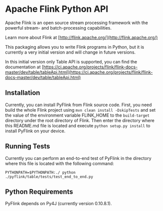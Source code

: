 # Apache Flink Python API

Apache Flink is an open source stream processing framework with the powerful stream- and batch-processing capabilities.

Learn more about Flink at [http://flink.apache.org/](http://flink.apache.org/)

This packaging allows you to write Flink programs in Python, but it is currently a very initial version and will change in future versions.

In this initial version only Table API is supported, you can find the documentation at [https://ci.apache.org/projects/flink/flink-docs-master/dev/table/tableApi.html](https://ci.apache.org/projects/flink/flink-docs-master/dev/table/tableApi.html)

## Installation

Currently, you can install PyFlink from Flink source code. 
First, you need build the whole Flink project using `mvn clean install -DskipTests` and set the value of the environment variable FLINK_HOME to the `build-target` directory under the root directory of Flink.
Then enter the directory where this README.md file is located and execute `python setup.py install` to install PyFlink on your device.

## Running Tests

Currently you can perform an end-to-end test of PyFlink in the directory where this file is located with the following command:

    PYTHONPATH=$PYTHONPATH:./ python ./pyflink/table/tests/test_end_to_end.py

## Python Requirements

PyFlink depends on Py4J (currently version 0.10.8.1).
